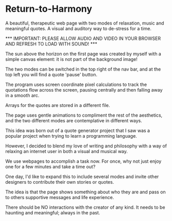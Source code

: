 # Return-to-Harmony
A beautiful, therapeutic web page with two modes of relaxation, music and meaningful quotes. A visual and auditory way to de-stress for a time.

*** IMPORTANT: PLEASE ALLOW AUDIO AND VIDEO IN YOUR BROWSER AND REFRESH TO LOAD WITH SOUND! ***

The sun above the horizon on the first page was created by myself with a simple canvas element: it is not part of the background image!

The two modes can be switched in the top right of the nav bar, and at the top left you will find a quote 'pause' button.

The program uses screen coordinate pixel calculations to track the quotations flow across the screen, pausing centrally and then falling away in a smooth arc.

Arrays for the quotes are stored in a different file.

The page uses gentle animations to compliment the rest of the aesthetics, and the two different modes are contemplative in different ways.

This idea was born out of a quote generator project that I saw was a popular project when trying to learn a programming language.

However, I decided to blend my love of writing and philosophy with a way of relaxing an internet user in both a visual and musical way.

We use webpages to accomplish a task now. For once, why not just enjoy one for a few minutes and take a time out?

One day, I'd like to expand this to include several modes and invite other designers to contribute their own stories or quotes.

The idea is that the page shows something about who they are and pass on to others supportive messages and life experience.

There should be NO interactions with the creator of any kind. It needs to be haunting and meaningful; always in the past.
